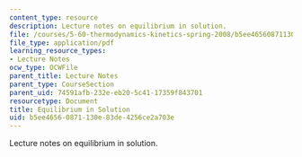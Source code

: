 ```yaml
---
content_type: resource
description: Lecture notes on equilibrium in solution.
file: /courses/5-60-thermodynamics-kinetics-spring-2008/b5ee46560871130e83de4256ce2a703e_5_60_lecture16.pdf
file_type: application/pdf
learning_resource_types:
- Lecture Notes
ocw_type: OCWFile
parent_title: Lecture Notes
parent_type: CourseSection
parent_uid: 74591afb-232e-eb20-5c41-17359f843701
resourcetype: Document
title: Equilibrium in Solution
uid: b5ee4656-0871-130e-83de-4256ce2a703e
---
```

Lecture notes on equilibrium in solution.

